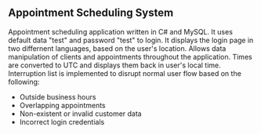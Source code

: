 ## Appointment Scheduling System

Appointment scheduling application written in C# and MySQL. It uses default data "test" and password "test" to login. It displays the login page in two differnent languages, based on the user's location. Allows data manipulation of clients and appointments throughout the application. Times are converted to UTC and displays them back in user's local time. Interruption list is implemented to disrupt normal user flow based on the following:
* Outside business hours
* Overlapping appointments
* Non-existent or invalid customer data
* Incorrect login credentials



